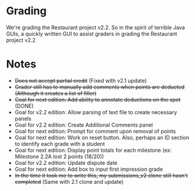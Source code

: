 Grading
=======

We're grading the Restaurant project v2.2. So in the spirit of terrible Java GUIs, a quickly written GUI to assist graders in grading the Restaurant project v2.2

Notes
=====
 + ~~Does not accept partial credit~~ (Fixed with v2.1 update)
 + ~~Grader still has to manually add comments when points are deducted (Although it creates a list of filler)~~
 + ~~Goal for next edition: Add ability to annotate deductions on the spot~~ (DONE)
 + Goal for v2.2 edition: Allow parsing of text file to create necessary panels
 + Goal for v2.2 edition: Create Additional Comments panel
 + Goal for next edition: Prompt for comment upon removal of points
 + Goal for next edition: Work on reset button. Also, perhaps an ID section to identify each grade with a student
 + Goal for next edition: Display point totals for each milestone (ex: Milestone 2.2A lost 2 points (18/20))
 + Goal for v2.2 edition: Update dispute date
 + Goal for next edition: Add box to input first impression grade
 + ~~In the time it took me to write this, my submissions_v2 clone still hasn't completed~~ (Same with 2.1 clone and update)
